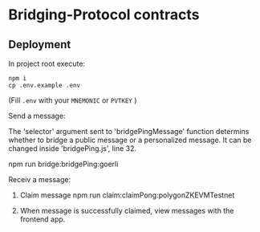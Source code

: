 # Bridging-Protocol contracts

## Deployment

In project root execute:

```
npm i
cp .env.example .env
```
(Fill `.env` with your `MNEMONIC` or `PVTKEY` )


Send a message: 

The 'selector' argument sent to 'bridgePingMessage' function determins whether to bridge a public message or a personalized message.
It can be changed inside 'bridgePing.js', line 32.

npm run bridge:bridgePing:goerli

Receiv a message:
1. Claim message
npm run claim:claimPong:polygonZKEVMTestnet

2. When message is successfully claimed, view messages with the frontend app.

